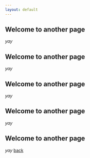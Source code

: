```yaml
---
layout: default
---
```


## Welcome to another page

_yay_

## Welcome to another page

_yay_

## Welcome to another page

_yay_

## Welcome to another page

_yay_

## Welcome to another page

_yay_
[back](./)
